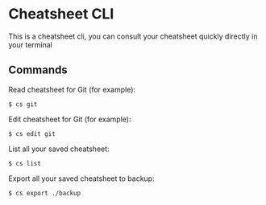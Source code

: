 # Cheatsheet CLI
This is a cheatsheet cli, you can consult your cheatsheet quickly directly in your terminal

## Commands

Read cheatsheet for Git (for example):

```
$ cs git
```

Edit cheatsheet for Git (for example):
```
$ cs edit git
```

List all your saved cheatsheet:
```
$ cs list
```

Export all your saved cheatsheet to backup:
```
$ cs export ./backup
```
